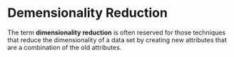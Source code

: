 # Demensionality Reduction
The term **dimensionality reduction** is often reserved for those techniques that reduce the dimensionality of a data set by creating new attributes that are a combination of the old attributes.